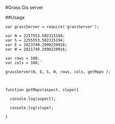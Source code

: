#Grass Gis server

##Usage

    var grassServer = require('grassServer');
    
    var N = 2257553.502315194;
    var S = 2255553.502315194;
    var E = 2823740.2990220916;
    var W = 2821740.2990220916;
    
    var rows = 100;
    var cols = 100;`
    
    grassServer(N, E, S, W, rows, cols, getMaps );
    
    
    
    function getMaps(aspect, slope){
    
      console.log(aspect);
    
      console.log(slope);
    
    }